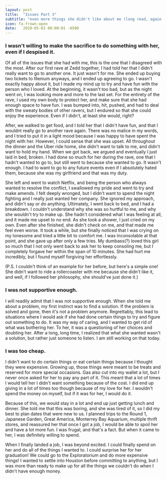 ```yaml
---
layout: post
title:  "Issues Part 3"
subtitle: "even more things she didn't like about me (long read, again x 2)"
icon: fa-frown-open
date:   2020-05-03 00:00:01 -0500
---
```


### I wasn't willing to make the sacrifice to do something with her, even if I despised it.
Of all of the issues that she had with me, this is the one that I disagreed with the most. After our first rave at Zedd together, I had told her that I didn't really want to go to another one. It just wasn't for me. She ended up buying two tickets to Illenium anyways, and I ended up agreeing to go. I wasn't exactly happy about it, but I made my mind up to try and have fun with the person who I loved. At the beginning, it wasn't too bad, but as the night went on, I was looking more and more to the last set. For the entirety of the rave, I used my own body to protect her, and make sure that she had enough space to have fun. I was bumped into, hit, pushed, and had to deal with the sweaty bodies of other ravers, but I endured so that she could enjoy the experience. Even if I didn't, at least she would, right?

After, we walked to get food, and I told her that I didn't have fun, and that I wouldnt really go to another rave again. There was no malice in my words, and I tried to put it in a light mood because I was happy to have spent the night with her. However, I could sense that she was upset. All throughout the dinner and the Uber ride home, she didn't want to talk to me, and didn't want to hold my hand. When we got back, we argued and eventually I just laid in bed, broken. I had done so much for her during the rave, one that I hadn't wanted to go to, but still went to because she wanted to go. It wasn't enough. I had to want to go to any future events even if I absolutely hated them, because she was my girlfriend and that was my duty.

She left and went to watch Netflix, and being the person who always wanted to resolve the conflict, I swallowed my pride and went to try and make amends. I felt deeply wronged, but I didn't want to spend the night fighting and I really just wanted her company. She ignored my approach, and didn't say or do anything. Ultimately, I went back to bed, and I had a breakdown. I couldn't understand why she was so hurtful to me, and why she wouldn't try to make up. She hadn't considered what I was feeling at all, and it made me upset to no end. As she took a shower, I just cried on my own. Even after she finished, she didn't check on me, and that made me feel even worse. It took a while, but she finally noticed that I was crying on my lonesome and tried a little bit to comfort me. I was inconsolable at that point, and she gave up after only a few tries. My dumbass(?) loved this girl so much that I not only went back to ask her to keep consoling me, but I completely forgave her within the span of 10 minutes. She had hurt me incredibly, but I found myself forgiving her effortlessly.

(P.S. I couldn't think of an example for her before, but here's a simple one! She didn't want to ride a rollercoaster with me because she didn't like it, and well, if I followed her philosophy, she should've just done it.)

### I was not supportive enough.
I will readily admit that I was not supportive enough. When she told me about a problem, my first instinct was to find a solution. If the problem is solved and gone, then it's not a problem anymore. Regrettably, this lead to situations where I would ask if she had done certain things to try and figure out something to do. It was my way of caring, and I wanted to get rid of what was bothering her. To her, it was a questioning of her choices and doubting her. After a long, long time, I realized that what she wanted wasn't a solution, but rather just someone to listen. I am still working on that today.

### I was too cheap.
I didn't want to do certain things or eat certain things because I thought they were expensive. Growing up, those things were meant to be treats and reserved for more special occasions. Gas also cut into my wallet a lot, but I never once asked for her to pay any part of it. This meant that a lot of times I would tell her I didn't want something because of the cost. I did end up giving in a lot of times too though because of my love for her. I wouldn't spend the money on myself, but if it was for her, I would do it.

Because of this, we would stay in a lot and end up just getting lunch and dinner. She told me that this was boring, and she was tired of it, so I did my best to plan dates that were new to us. I planned trips to the Round 1, Japanese Garden, Great America, Monterrey Bay Aquarium, multiple thrift stores, and reassured her that once I got a job, I would be able to spoil her and have a lot more fun. I was frugal, and that's a fact. But when it came to her, I was definitely willing to spend.

When I finally landed a job, I was beyond excited. I could finally spend on her and do all of the things I wanted to. I could surprise her for her graduation! We could go to the Exploratorium and do more expensive things! I wanted to settle into Houston before committing to anything, but I was more than ready to make up for all the things we couldn't do when I didn't have enough money.
